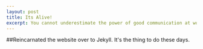 ```yaml
---
layout: post
title: Its Alive!
excerpt: You cannot underestimate the power of good communication at work.
---
```


##Reincarnated the website over to Jekyll. It's the thing to do these days. 

